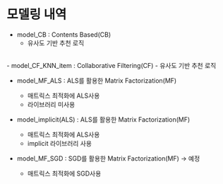 # 모델링 내역

- model_CB : Contents Based(CB)
  - 유사도 기반 추천 로직
 <br>
- model_CF_KNN_item : Collaborative Filtering(CF)
  - 유사도 기반 추천 로직

- model_MF_ALS : ALS를 활용한 Matrix Factorization(MF)
  - 매트릭스 최적화에 ALS사용
  - 라이브러리 미사용

- model_implicit(ALS) : ALS를 활용한 Matrix Factorization(MF)
  - 매트릭스 최적화에 ALS사용
  - implicit 라이브러리 사용

- model_MF_SGD : SGD를 활용한 Matrix Factorization(MF) -> 예정
  - 매트릭스 최적화에 SGD사용

